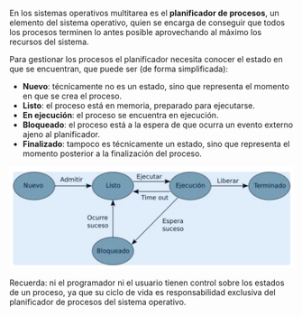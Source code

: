 En los sistemas operativos multitarea es el **planificador de procesos**, un elemento del sistema operativo, quien se encarga de conseguir que todos los procesos terminen lo antes posible aprovechando al máximo los recursos del sistema.

Para gestionar los procesos el planificador necesita conocer el estado en que se encuentran, que puede ser (de forma simplificada):

- **Nuevo**: técnicamente no es un estado, sino que representa el momento en que se crea el proceso.
- **Listo**: el proceso está en memoria, preparado para ejecutarse.
- **En ejecución**: el proceso se encuentra en ejecución.
- **Bloqueado**: el proceso está a la espera de que ocurra un evento externo ajeno al planificador.
- **Finalizado**: tampoco es técnicamente un estado, sino que representa el momento posterior a la finalización del proceso.

![img.png](img.png)

Recuerda: ni el programador ni el usuario tienen control sobre los estados de un proceso, ya que su ciclo de vida es responsabilidad exclusiva del planificador de procesos del sistema operativo.